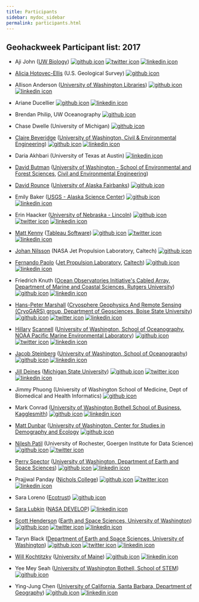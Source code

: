 ```yaml
---
title: Participants
sidebar: mydoc_sidebar
permalink: participants.html
---
```


## Geohackweek Participant list: 2017

- Aji John ([UW Biology](https://www.biology.washington.edu))
[![github icon](https://geohackweek.github.io/img/github-black.png)](https://github.com/ajijohn)
[![twitter icon](https://geohackweek.github.io/img/twitter-black.png)](https://twitter.com/_ajijohn)
[![linkedin icon](https://geohackweek.github.io/img/linkedin-black.png)](https://www.linkedin.com/in/ajijohn/)

- [Alicia Hotovec-Ellis](https://www.usgs.gov/staff-profiles/alicia-j-hotovec-ellis) (U.S. Geological Survey)
[![github icon](https://geohackweek.github.io/img/github-black.png)](https://github.com/ahotovec)

- Allison Anderson ([University of Washington Libraries](http://www.lib.washington.edu/))
[![github icon](https://geohackweek.github.io/img/github-black.png)](https://github.com/albanderson)
[![linkedin icon](https://geohackweek.github.io/img/linkedin-black.png)](https://www.linkedin.com/in/allison-anderson-ba005a8/)

- Ariane Ducellier
[![github icon](https://geohackweek.github.io/img/github-black.png)](https://github.com/ArianeDucellier)
[![linkedin icon](https://geohackweek.github.io/img/linkedin-black.png)](https://www.linkedin.com/in/ariane-ducellier-6383a68)

- Brendan Philip, UW Oceanography
[![github icon](https://geohackweek.github.io/img/github-black.png)](https://github.com/btphilip)

- Chase Dwelle (University of Michigan)
[![github icon](https://geohackweek.github.io/img/github-black.png)](https://github.com/chase-dwelle)

- [Claire Beveridge](https://about.me/clairebev) ([University of Washington, Civil & Environmental Engineering](https://www.ce.washington.edu/))
[![github icon](https://geohackweek.github.io/img/github-black.png)](https://github.com/cbev)
[![linkedin icon](https://geohackweek.github.io/img/linkedin-black.png)](https://www.linkedin.com/in/claire-beveridge-pe-93a9b513/)

- Daria Akhbari (University of Texas at Austin)
[![linkedin icon](https://geohackweek.github.io/img/linkedin-black.png)](https://www.linkedin.com/in/daria-akhbari-408b2198/)

- [David Butman](https://thebutmanlab.com) ([University of Washington - School of Environmental and Forest Sciences](http://www.cfr.washington.edu/), [Civil and Environmental Engineering](https://www.ce.washington.edu/))

- [David Rounce](http://davidrounce.weebly.com/) ([University of Alaska Fairbanks](http://www.gi.alaska.edu/research/snow-ice-and-permafrost))
[![github icon](https://geohackweek.github.io/img/github-black.png)](https://github.com/drounce)

- Emily Baker ([USGS - Alaska Science Center](https://www2.usgs.gov/climate_landuse/clu_rd/glacierstudies/default.asp))
[![github icon](https://geohackweek.github.io/img/github-black.png)](https://github.com/ehbaker)
[![linkedin icon](https://geohackweek.github.io/img/linkedin-black.png)](https://www.linkedin.com/in/emily-baker-032617106/)

- Erin Haacker ([University of Nebraska - Lincoln](http://waterforfood.nebraska.edu/blog/2017/02/17/erin-haacker/))
[![github icon](https://geohackweek.github.io/img/github-black.png)](https://github.com/ehaacker)
[![twitter icon](https://geohackweek.github.io/img/twitter-black.png)](https://twitter.com/HydroHaacker)
[![linkedin icon](https://geohackweek.github.io/img/linkedin-black.png)](https://www.linkedin.com/in/erin-haacker)

- [Matt Kenny](https://github.com/mattmakesmaps) ([Tableau Software](https://www.tableau.com/))
[![github icon](https://geohackweek.github.io/img/github-black.png)](https://github.com/mattmakesmaps)
[![twitter icon](https://geohackweek.github.io/img/twitter-black.png)](https://twitter.com/mattmakesmaps)
[![linkedin icon](https://geohackweek.github.io/img/linkedin-black.png)](https://www.linkedin.com/in/mattmakesmaps)

- [Johan Nilsson](https://science.jpl.nasa.gov/people/Nilsson/) (NASA Jet Propulsion Laboratory, Caltech)
[![github icon](https://geohackweek.github.io/img/github-black.png)](https://github.com/nilssonj)

- [Fernando Paolo](http://fspaolo.net) ([Jet Propulsion Laboratory](https://www.jpl.nasa.gov/), [Caltech](https://www.caltech.edu/))
[![github icon](https://geohackweek.github.io/img/github-black.png)](https://github.com/fspaolo/)
[![linkedin icon](https://geohackweek.github.io/img/linkedin-black.png)](https://www.linkedin.com/in/fspaolo/)

- Friedrich Knuth ([Ocean Observatories Initiative's Cabled Array, Department of Marine and Coastal Sciences, Rutgers University](https://marine.rutgers.edu/main/friedrich-knuth))
[![github icon](https://geohackweek.github.io/img/github-black.png)](https://github.com/friedrichknuth)
[![linkedin icon](https://geohackweek.github.io/img/linkedin-black.png)](https://www.linkedin.com/in/friedrich-knuth-3b097310b/)

- [Hans-Peter Marshall](http://cgiss.boisestate.edu/~hpm/) ([Cryosphere Geophysics And Remote Sensing (CryoGARS) group, Department of Geosciences, Boise State University](https://earth.boisestate.edu/cryogars/))
[![github icon](https://geohackweek.github.io/img/github-black.png)](https://github.com/hpmarshall)
[![twitter icon](https://geohackweek.github.io/img/twitter-black.png)](https://twitter.com/snowradar)
[![linkedin icon](https://geohackweek.github.io/img/linkedin-black.png)](https://www.linkedin.com/in/hpmarshall/)

- [Hillary](https://www.ocean.washington.edu/home/Hillary%20Scannell) [Scannell](https://www.pmel.noaa.gov/people/hillary-scannell) ([University of Washington, School of Oceanography](https://www.ocean.washington.edu), [NOAA Pacific Marine Environmental Laboratory](https://www.pmel.noaa.gov))
[![github icon](https://geohackweek.github.io/img/github-black.png)](https://github.com/hscannell)
[![twitter icon](https://geohackweek.github.io/img/twitter-black.png)](https://twitter.com/HillaryScannell)
[![linkedin icon](https://geohackweek.github.io/img/linkedin-black.png)](https://www.linkedin.com/in/hillary-scannell/)

- [Jacob Steinberg]( https://jakesteinberg.github.io) ([University of Washington, School of Oceanography](https://www.ocean.washington.edu))
[![github icon](https://geohackweek.github.io/img/github-black.png)](https://github.com/jakesteinberg)
[![linkedin icon](https://geohackweek.github.io/img/linkedin-black.png)](https://www.linkedin.com/in/jacobmsteinberg/)

- [Jill Deines]( https://jdeines.github.io) ([Michigan State University](http://hydrogeology.msu.edu/))
[![github icon](https://geohackweek.github.io/img/github-black.png)](https://github.com/jdeines)
[![twitter icon](https://geohackweek.github.io/img/twitter-black.png)](https://twitter.com/JillDeines)
[![linkedin icon](https://geohackweek.github.io/img/linkedin-black.png)](https://www.linkedin.com/in/jillian-deines-5a03262a/)

- Jimmy Phuong (University of Washington School of Medicine, Dept of Biomedical and Health Informatics)
[![github icon](https://geohackweek.github.io/img/github-black.png)](https://github.com/jphuong)

- Mark Conrad ([University of Washington Bothell School of Business](https://www.uwb.edu/business), [Kagglesmith](https://www.meetup.com/Greater-Seattle-Kaggle-Meetup/events/242322643/))
[![github icon](https://geohackweek.github.io/img/github-black.png)](https://github.com/Marktc1993)
[![linkedin icon](https://geohackweek.github.io/img/linkedin-black.png)](https://www.linkedin.com/in/mark-conrad/)

- [Matt Dunbar](https://csde.washington.edu/staff/matt-dunbar/) ([University of Washington, Center for Studies in Demography and Ecology](https://csde.washington.edu/)
[![github icon](https://geohackweek.github.io/img/github-black.png)](https://github.com/mddunbar)

- [Nilesh Patil](https://nilesh-patil.github.io/) (University of Rochester, Goergen Institute for Data Science)
[![github icon](https://geohackweek.github.io/img/github-black.png)](https://github.com/nilesh-patil)
[![twitter icon](https://geohackweek.github.io/img/twitter-black.png)](https://twitter.com/ensembledme)

- [Perry Spector](https://sites.google.com/site/spectorp/) ([University of Washington, Department of Earth and Space Sciences](http://www.ess.washington.edu/))
[![github icon](https://geohackweek.github.io/img/github-black.png)](https://github.com/spectorp)
[![linkedin icon](https://geohackweek.github.io/img/linkedin-black.png)](https://www.linkedin.com/in/perry-spector-36567477/)

- Prajjwal Panday ([Nichols College](http://www.nichols.edu/academics/faculty/panday-prajjwal/))
[![github icon](https://geohackweek.github.io/img/github-black.png)](https://github.com/pkp951)
[![twitter icon](https://geohackweek.github.io/img/twitter-black.png)](https://twitter.com/prajjwalpanday)
[![linkedin icon](https://geohackweek.github.io/img/linkedin-black.png)](https://www.linkedin.com/in/prajjwalpanday/)

- Sara Loreno ([Ecotrust](https://ecotrust.org/))
[![github icon](https://geohackweek.github.io/img/github-black.png)](https://github.com/sloreno)

- [Sara Lubkin](https://saralubkin.com/) ([NASA DEVELOP](https://develop.larc.nasa.gov/))
[![linkedin icon](https://geohackweek.github.io/img/linkedin-black.png)](https://www.linkedin.com/in/sara-lubkin/ )

- [Scott Henderson](http://scottyhq.github.io) ([Earth and Space Sciences, University of Washington](https://www.ess.washington.edu))
[![github icon](https://geohackweek.github.io/img/github-black.png)](https://github.com/scottyhq)
[![twitter icon](https://geohackweek.github.io/img/twitter-black.png)](https://twitter.com/scotty_h_q)
[![linkedin icon](https://geohackweek.github.io/img/linkedin-black.png)](https://www.linkedin.com/in/scott-henderson-1a5666b4)

- Taryn Black ([Department of Earth and Space Sciences, University of Washington](http://www.ess.washington.edu/))
[![github icon](https://geohackweek.github.io/img/github-black.png)](https://github.com/tarynblack/)
[![twitter icon](https://geohackweek.github.io/img/twitter-black.png)](https://twitter.com/taryneblack)
[![linkedin icon](https://geohackweek.github.io/img/linkedin-black.png)](https://www.linkedin.com/in/tarynblack/)

- [Will Kochtitzky](http://willkochtitzky.wixsite.com/will-kochtitzky) ([University of Maine](http://climatechange.umaine.edu))
[![github icon](https://geohackweek.github.io/img/github-black.png)](https://github.com/willkochtitzky)
[![linkedin icon](https://geohackweek.github.io/img/linkedin-black.png)](https://www.linkedin.com/in/will-kochtitzky)

- Yee Mey Seah ([University of Washington Bothell, School of STEM](https://www.uwb.edu/stem))
[![github icon](https://geohackweek.github.io/img/github-black.png)](https://www.github.com/yeemey)

- Ying-Jung Chen ([University of California, Santa Barbara, Department of Geography](http://geog.ucsb.edu/))
[![github icon](https://geohackweek.github.io/img/github-black.png)](https://github.com/hydrogeohc)
[![linkedin icon](https://geohackweek.github.io/img/linkedin-black.png)](https://www.linkedin.com/in/ying-jung-helen-chen-8569663a/)